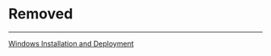 # Removed

---

[Windows Installation and Deployment](https://github.com/ennm666/Myself/blob/main/PC/Windows/Installation%20and%20Deployment/Win.md)

